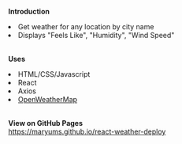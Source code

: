 <b>Introduction</b>
<li> Get weather for any location by city name </li>
<li> Displays "Feels Like", "Humidity", "Wind Speed" </li> 
<br>

<b> Uses </b>
<li> HTML/CSS/Javascript </li>
<li> React </li> 
<li> Axios </li> 
<li> <a href="https://openweathermap.org">OpenWeatherMap</a></li> 
<br>


  <b>View on GitHub Pages </b> <br>
  <a href="https://maryums.github.io/react-weather-deploy"> https://maryums.github.io/react-weather-deploy </a>
